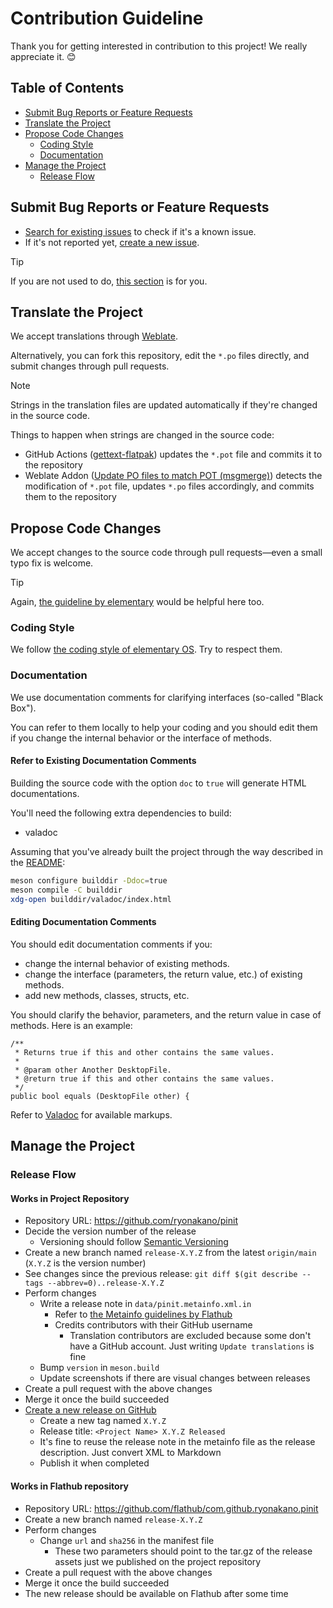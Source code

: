 # Contribution Guideline

Thank you for getting interested in contribution to this project! We really appreciate it. 😊

## Table of Contents

- [Submit Bug Reports or Feature Requests](#submit-bug-reports-or-feature-requests)
- [Translate the Project](#translate-the-project)
- [Propose Code Changes](#propose-code-changes)
    - [Coding Style](#coding-style)
    - [Documentation](#documentation)
- [Manage the Project](#manage-the-project)
    - [Release Flow](#release-flow)

## Submit Bug Reports or Feature Requests

- [Search for existing issues](https://github.com/ryonakano/pinit/issues) to check if it's a known issue.
- If it's not reported yet, [create a new issue](https://github.com/ryonakano/pinit/issues/new).

> [!TIP]
> If you are not used to do, [this section](https://docs.elementary.io/contributor-guide/feedback/reporting-issues#creating-a-new-issue-report) is for you.

## Translate the Project

We accept translations through [Weblate](https://hosted.weblate.org/projects/rosp/pinit/).

Alternatively, you can fork this repository, edit the `*.po` files directly, and submit changes through pull requests.

> [!NOTE]
> Strings in the translation files are updated automatically if they're changed in the source code.
>
> Things to happen when strings are changed in the source code:
>
> - GitHub Actions ([gettext-flatpak](https://github.com/elementary/actions/tree/main/gettext-flatpak)) updates the `*.pot` file and commits it to the repository
> - Weblate Addon ([Update PO files to match POT (msgmerge)](https://docs.weblate.org/en/latest/admin/addons.html#addon-weblate-gettext-msgmerge)) detects the modification of `*.pot` file, updates `*.po` files accordingly, and commits them to the repository

## Propose Code Changes

We accept changes to the source code through pull requests―even a small typo fix is welcome.

> [!TIP]
> Again, [the guideline by elementary](https://docs.elementary.io/contributor-guide/development/prepare-code-for-review) would be helpful here too.

### Coding Style

We follow [the coding style of elementary OS](https://docs.elementary.io/develop/writing-apps/code-style). Try to respect them.

### Documentation

We use documentation comments for clarifying interfaces (so-called "Black Box").

You can refer to them locally to help your coding and you should edit them if you change the internal behavior
or the interface of methods.

#### Refer to Existing Documentation Comments

Building the source code with the option `doc` to `true` will generate HTML documentations.

You'll need the following extra dependencies to build:

* valadoc

Assuming that you've already built the project through the way described in the [README](README.md#for-developers):

```bash
meson configure builddir -Ddoc=true
meson compile -C builddir
xdg-open builddir/valadoc/index.html
```

#### Editing Documentation Comments

You should edit documentation comments if you:

- change the internal behavior of existing methods.
- change the interface (parameters, the return value, etc.) of existing methods.
- add new methods, classes, structs, etc.

You should clarify the behavior, parameters, and the return value in case of methods. Here is an example:

```vala
/**
 * Returns true if this and other contains the same values.
 *
 * @param other Another DesktopFile.
 * @return true if this and other contains the same values.
 */
public bool equals (DesktopFile other) {
```

Refer to [Valadoc](https://valadoc.org/markup.htm) for available markups.

## Manage the Project

### Release Flow
#### Works in Project Repository

- Repository URL: https://github.com/ryonakano/pinit
- Decide the version number of the release
    - Versioning should follow [Semantic Versioning](https://semver.org/)
- Create a new branch named `release-X.Y.Z` from the latest `origin/main` (`X.Y.Z` is the version number)
- See changes since the previous release: `git diff $(git describe --tags --abbrev=0)..release-X.Y.Z`
- Perform changes
    - Write a release note in `data/pinit.metainfo.xml.in`
        - Refer to [the Metainfo guidelines by Flathub](https://docs.flathub.org/docs/for-app-authors/metainfo-guidelines/#release)
        - Credits contributors with their GitHub username
            - Translation contributors are excluded because some don't have a GitHub account. Just writing `Update translations` is fine
    - Bump `version` in `meson.build`
    - Update screenshots if there are visual changes between releases
- Create a pull request with the above changes
- Merge it once the build succeeded
- [Create a new release on GitHub](https://github.com/ryonakano/pinit/releases/new)
    - Create a new tag named `X.Y.Z`
    - Release title: `<Project Name> X.Y.Z Released`
    - It's fine to reuse the release note in the metainfo file as the release description. Just convert XML to Markdown
    - Publish it when completed

#### Works in Flathub repository

- Repository URL: https://github.com/flathub/com.github.ryonakano.pinit
- Create a new branch named `release-X.Y.Z`
- Perform changes
    - Change `url` and `sha256` in the manifest file
        - These two parameters should point to the tar.gz of the release assets just we published on the project repository
- Create a pull request with the above changes
- Merge it once the build succeeded
- The new release should be available on Flathub after some time

